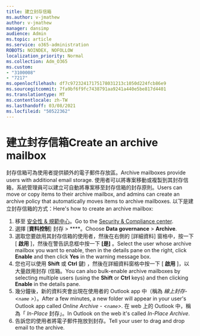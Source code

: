 ```yaml
---
title: 建立封存信箱
ms.author: v-jmathew
author: v-jmathew
manager: dansimp
audience: Admin
ms.topic: article
ms.service: o365-administration
ROBOTS: NOINDEX, NOFOLLOW
localization_priority: Normal
ms.collection: Adm_O365
ms.custom:
- "3100008"
- "7217"
ms.openlocfilehash: df7c97232417175178031213c1050d224fcb86e9
ms.sourcegitcommit: 7fa9bf6f9fc7438791aa9241a440e5be817d4401
ms.translationtype: MT
ms.contentlocale: zh-TW
ms.lasthandoff: 03/08/2021
ms.locfileid: "50522362"
---
```

# <a name="create-an-archive-mailbox"></a><span data-ttu-id="cd0f2-102">建立封存信箱</span><span class="sxs-lookup"><span data-stu-id="cd0f2-102">Create an archive mailbox</span></span>

<span data-ttu-id="cd0f2-103">封存信箱可為使用者提供額外的電子郵件存放區。</span><span class="sxs-lookup"><span data-stu-id="cd0f2-103">Archive mailboxes provide users with additional email storage.</span></span> <span data-ttu-id="cd0f2-104">使用者可以將專案移動或複製到其封存信箱，系統管理員可以建立可自動將專案移至封存信箱的封存原則。</span><span class="sxs-lookup"><span data-stu-id="cd0f2-104">Users can move or copy items to their archive mailbox, and admins can create an archive policy that automatically moves items to archive mailboxes.</span></span> <span data-ttu-id="cd0f2-105">以下是建立封存信箱的方式：</span><span class="sxs-lookup"><span data-stu-id="cd0f2-105">Here's how to create an archive mailbox:</span></span>

1. <span data-ttu-id="cd0f2-106">移至 [安全性 & 規範中心]( https://go.microsoft.com/fwlink/p/?linkid=2077143)。</span><span class="sxs-lookup"><span data-stu-id="cd0f2-106">Go to the [Security & Compliance center]( https://go.microsoft.com/fwlink/p/?linkid=2077143).</span></span>
2. <span data-ttu-id="cd0f2-107">選擇 [**資料控制**] 封存  >  \*\*\*\*。</span><span class="sxs-lookup"><span data-stu-id="cd0f2-107">Choose **Data governance** > **Archive**.</span></span>
3. <span data-ttu-id="cd0f2-108">選取您要啟用其封存信箱的使用者，然後在右側的 [詳細資料] 窗格中，按一下 [ **啟用** ]，然後在警告訊息框中按一下 **[是]** 。</span><span class="sxs-lookup"><span data-stu-id="cd0f2-108">Select the user whose archive mailbox you want to enable, then in the details pane on the right, click **Enable** and then click **Yes** in the warning message box.</span></span>
4. <span data-ttu-id="cd0f2-109">您也可以使用 **Shift** 或 **Ctrl** 鍵) ，然後在詳細資料窗格中按一下 [ **啟用** ]，以大量啟用封存 (信箱。</span><span class="sxs-lookup"><span data-stu-id="cd0f2-109">You can also bulk-enable archive mailboxes by selecting multiple users (using the **Shift** or **Ctrl** keys) and then clicking **Enable** in the details pane.</span></span>
5. <span data-ttu-id="cd0f2-110">幾分鐘後，新的資料夾會出現在使用者的 Outlook app 中（稱為 *線上封存-<`name` >*）。</span><span class="sxs-lookup"><span data-stu-id="cd0f2-110">After a few minutes, a new folder will appear in your user's Outlook app called *Online Archive - <`name`>*.</span></span> <span data-ttu-id="cd0f2-111">在 web 上的 Outlook 中，稱為「 *In-Place* 封存」。</span><span class="sxs-lookup"><span data-stu-id="cd0f2-111">In Outlook on the web it's called *In-Place Archive*.</span></span>
6. <span data-ttu-id="cd0f2-112">告訴您的使用者將電子郵件拖放到封存。</span><span class="sxs-lookup"><span data-stu-id="cd0f2-112">Tell your user to drag and drop email to the archive.</span></span>
